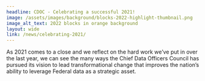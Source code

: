 ```yaml
---
headline: CDOC - Celebrating a successful 2021!
image: /assets/images/background/blocks-2022-highlight-thumbnail.png
image_alt_text: 2022 blocks in orange background
layout: wide
link: /news/celebrating-2021/
---
```

As 2021 comes to a close and we reflect on the hard work we’ve put in over the last year, we can see the many ways the Chief Data Officers Council has pursued its vision to lead transformational change that improves the nation’s ability to leverage Federal data as a strategic asset.